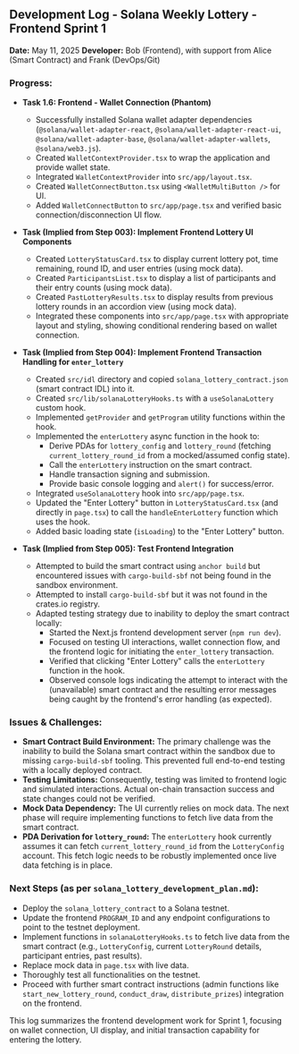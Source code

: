 ## Development Log - Solana Weekly Lottery - Frontend Sprint 1

**Date:** May 11, 2025
**Developer:** Bob (Frontend), with support from Alice (Smart Contract) and Frank (DevOps/Git)

### Progress:

*   **Task 1.6: Frontend - Wallet Connection (Phantom)**
    *   Successfully installed Solana wallet adapter dependencies (`@solana/wallet-adapter-react`, `@solana/wallet-adapter-react-ui`, `@solana/wallet-adapter-base`, `@solana/wallet-adapter-wallets`, `@solana/web3.js`).
    *   Created `WalletContextProvider.tsx` to wrap the application and provide wallet state.
    *   Integrated `WalletContextProvider` into `src/app/layout.tsx`.
    *   Created `WalletConnectButton.tsx` using `<WalletMultiButton />` for UI.
    *   Added `WalletConnectButton` to `src/app/page.tsx` and verified basic connection/disconnection UI flow.

*   **Task (Implied from Step 003): Implement Frontend Lottery UI Components**
    *   Created `LotteryStatusCard.tsx` to display current lottery pot, time remaining, round ID, and user entries (using mock data).
    *   Created `ParticipantsList.tsx` to display a list of participants and their entry counts (using mock data).
    *   Created `PastLotteryResults.tsx` to display results from previous lottery rounds in an accordion view (using mock data).
    *   Integrated these components into `src/app/page.tsx` with appropriate layout and styling, showing conditional rendering based on wallet connection.

*   **Task (Implied from Step 004): Implement Frontend Transaction Handling for `enter_lottery`**
    *   Created `src/idl` directory and copied `solana_lottery_contract.json` (smart contract IDL) into it.
    *   Created `src/lib/solanaLotteryHooks.ts` with a `useSolanaLottery` custom hook.
    *   Implemented `getProvider` and `getProgram` utility functions within the hook.
    *   Implemented the `enterLottery` async function in the hook to:
        *   Derive PDAs for `lottery_config` and `lottery_round` (fetching `current_lottery_round_id` from a mocked/assumed config state).
        *   Call the `enterLottery` instruction on the smart contract.
        *   Handle transaction signing and submission.
        *   Provide basic console logging and `alert()` for success/error.
    *   Integrated `useSolanaLottery` hook into `src/app/page.tsx`.
    *   Updated the "Enter Lottery" button in `LotteryStatusCard.tsx` (and directly in `page.tsx`) to call the `handleEnterLottery` function which uses the hook.
    *   Added basic loading state (`isLoading`) to the "Enter Lottery" button.

*   **Task (Implied from Step 005): Test Frontend Integration**
    *   Attempted to build the smart contract using `anchor build` but encountered issues with `cargo-build-sbf` not being found in the sandbox environment.
    *   Attempted to install `cargo-build-sbf` but it was not found in the crates.io registry.
    *   Adapted testing strategy due to inability to deploy the smart contract locally:
        *   Started the Next.js frontend development server (`npm run dev`).
        *   Focused on testing UI interactions, wallet connection flow, and the frontend logic for initiating the `enter_lottery` transaction.
        *   Verified that clicking "Enter Lottery" calls the `enterLottery` function in the hook.
        *   Observed console logs indicating the attempt to interact with the (unavailable) smart contract and the resulting error messages being caught by the frontend's error handling (as expected).

### Issues & Challenges:

*   **Smart Contract Build Environment:** The primary challenge was the inability to build the Solana smart contract within the sandbox due to missing `cargo-build-sbf` tooling. This prevented full end-to-end testing with a locally deployed contract.
*   **Testing Limitations:** Consequently, testing was limited to frontend logic and simulated interactions. Actual on-chain transaction success and state changes could not be verified.
*   **Mock Data Dependency:** The UI currently relies on mock data. The next phase will require implementing functions to fetch live data from the smart contract.
*   **PDA Derivation for `lottery_round`:** The `enterLottery` hook currently assumes it can fetch `current_lottery_round_id` from the `LotteryConfig` account. This fetch logic needs to be robustly implemented once live data fetching is in place.

### Next Steps (as per `solana_lottery_development_plan.md`):

*   Deploy the `solana_lottery_contract` to a Solana testnet.
*   Update the frontend `PROGRAM_ID` and any endpoint configurations to point to the testnet deployment.
*   Implement functions in `solanaLotteryHooks.ts` to fetch live data from the smart contract (e.g., `LotteryConfig`, current `LotteryRound` details, participant entries, past results).
*   Replace mock data in `page.tsx` with live data.
*   Thoroughly test all functionalities on the testnet.
*   Proceed with further smart contract instructions (admin functions like `start_new_lottery_round`, `conduct_draw`, `distribute_prizes`) integration on the frontend.

This log summarizes the frontend development work for Sprint 1, focusing on wallet connection, UI display, and initial transaction capability for entering the lottery.
